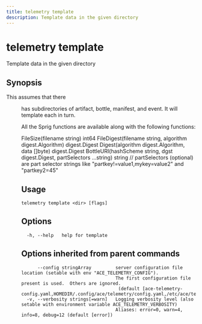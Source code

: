 ```yaml
---
title: telemetry template
description: Template data in the given directory
---
```


<!--
This documentation is auto generated by a script.
Please do not edit this file directly.
-->

<!-- markdownlint-disable-next-line single-title -->
# telemetry template

Template data in the given directory

## Synopsis

This assumes that there <dir> has subdirectories of artifact, bottle, manifest, and event.  It will template each in turn.

All the Sprig functions are available along with the following functions:

FileSize(filename string) int64
FileDigest(filename string, algorithm digest.Algorithm) digest.Digest
Digest(algorithm digest.Algorithm, data []byte) digest.Digest
BottleURI(hashScheme string, dgst digest.Digest, partSelectors ...string) string
// partSelectors (optional) are part selector strings like  "partkey!=value1,mykey=value2" and "partkey2=45"


## Usage

```plaintext
telemetry template <dir> [flags]
```

## Options

```plaintext
  -h, --help   help for template
```

## Options inherited from parent commands

```plaintext
      --config stringArray         server configuration file location (setable with env "ACE_TELEMETRY_CONFIG"). 
                                   The first configuration file present is used.  Others are ignored.
                                    (default [ace-telemetry-config.yaml,HOMEDIR/.config/ace/telemetry/config.yaml,/etc/ace/telemetry/config.yaml])
  -v, --verbosity strings[=warn]   Logging verbosity level (also setable with environment variable ACE_TELEMETRY_VERBOSITY)
                                   Aliases: error=0, warn=4, info=8, debug=12 (default [error])
```
